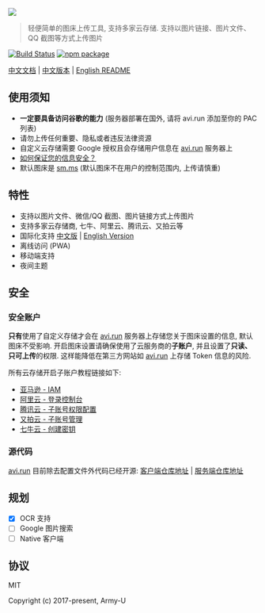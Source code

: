 ﻿[![](https://o77qb5l10.qnssl.com/avi.png)](https://avi.run?lng=zh)

> 轻便简单的图床上传工具, 支持多家云存储. 支持以图片链接、图片文件、QQ 截图等方式上传图片

[![Build Status](https://flat.badgen.net/circleci/github/Army-U/avi/master)](https://circleci.com/gh/Army-U/avi) [![npm package](https://flat.badgen.net/npm/v/avi)](https://www.npmjs.com/package/avi)

[中文文档](https://docs.avi.run/#/zh-cn/) | [中文版本](https://avi.run?lng=zh) | [English README](README.md)

## 使用须知

- **一定要具备访问谷歌的能力** (服务器部署在国外, 请将 avi.run 添加至你的 PAC 列表)
- 请勿上传任何重要、隐私或者违反法律资源
- 自定义云存储需要 Google 授权且会存储用户信息在 [avi.run](https://avi.run) 服务器上
- [如何保证您的信息安全？](#安全)
- 默认图床是 [sm.ms](https://sm.ms/) (默认图床不在用户的控制范围内, 上传请慎重)

## 特性

- 支持以图片文件、微信/QQ 截图、图片链接方式上传图片
- 支持多家云存储商, 七牛、阿里云、腾讯云、又拍云等
- 国际化支持 [中文版](https://avi.run/?lng=zh) | [English Version](https://avi.run/)
- 离线访问 (PWA)
- 移动端支持
- 夜间主题

## 安全

### 安全账户

**只有**使用了自定义存储才会在 [avi.run](https://avi.run) 服务器上存储您关于图床设置的信息, 默认图床不受影响. 开启图床设置请确保使用了云服务商的**子账户**, 并且设置了**只读、只可上传**的权限. 这样能降低在第三方网站如 [avi.run](https://avi.run) 上存储 Token 信息的风险.

所有云存储开启子账户教程链接如下:

- [亚马逊 - IAM](https://console.aws.amazon.com/iam/home#/users)
- [阿里云 - 登录控制台](https://www.alibabacloud.com/help/zh/doc-detail/27363.htm)
- [腾讯云 - 子账号权限配置](https://cloud.tencent.com/document/product/436/11714)
- [又拍云 - 子账号管理](http://docs.upyun.com/cdn/tools/)
- [七牛云 - 创建密钥](https://portal.qiniu.com/user/key)

### 源代码

[avi.run](https://avi.run) 目前除去配置文件外代码已经开源: [客户端仓库地址](https://github.com/Army-U/avi) | [服务端仓库地址](https://github.com/Army-U/avi-api)

## 规划

- [x] OCR 支持
- [ ] Google 图片搜索
- [ ] Native 客户端

## 协议

MIT

Copyright (c) 2017-present, Army-U
